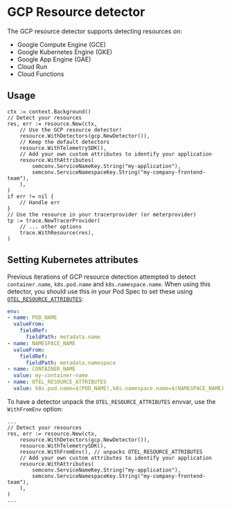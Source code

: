 # GCP Resource detector

The GCP resource detector supports detecting resources on:

 * Google Compute Engine (GCE)
 * Google Kubernetes Engine (GKE)
 * Google App Engine (GAE)
 * Cloud Run
 * Cloud Functions

## Usage

```golang
ctx := context.Background()
// Detect your resources
res, err := resource.New(ctx,
    // Use the GCP resource detector!
    resource.WithDetectors(gcp.NewDetector()),
    // Keep the default detectors
    resource.WithTelemetrySDK(),
    // Add your own custom attributes to identify your application
    resource.WithAttributes(
        semconv.ServiceNameKey.String("my-application"),
        semconv.ServiceNamespaceKey.String("my-company-frontend-team"),
    ),
)
if err != nil {
    // Handle err
}
// Use the resource in your tracerprovider (or meterprovider)
tp := trace.NewTracerProvider(
    // ... other options
    trace.WithResource(res),
)
```

## Setting Kubernetes attributes

Previous iterations of GCP resource detection attempted to detect
`container.name`, `k8s.pod.name` and `k8s.namespace.name`.  When using this detector,
you should use this in your Pod Spec to set these using
[`OTEL_RESOURCE_ATTRIBUTES`](https://github.com/open-telemetry/opentelemetry-specification/blob/v1.20.0/specification/resource/sdk.md#specifying-resource-information-via-an-environment-variable):

```yaml
env:
- name: POD_NAME
  valueFrom:
    fieldRef:
      fieldPath: metadata.name
- name: NAMESPACE_NAME
  valueFrom:
    fieldRef:
      fieldPath: metadata.namespace
- name: CONTAINER_NAME
  value: my-container-name
- name: OTEL_RESOURCE_ATTRIBUTES
  value: k8s.pod.name=$(POD_NAME),k8s.namespace.name=$(NAMESPACE_NAME),k8s.container.name=$(CONTAINER_NAME)
```
To have a detector unpack the `OTEL_RESOURCE_ATTRIBUTES` envvar, use the `WithFromEnv` option:

```golang
...
// Detect your resources
res, err := resource.New(ctx,
    resource.WithDetectors(gcp.NewDetector()),
    resource.WithTelemetrySDK(),
    resource.WithFromEnv(), // unpacks OTEL_RESOURCE_ATTRIBUTES
    // Add your own custom attributes to identify your application
    resource.WithAttributes(
        semconv.ServiceNameKey.String("my-application"),
        semconv.ServiceNamespaceKey.String("my-company-frontend-team"),
    ),
)
...
```
